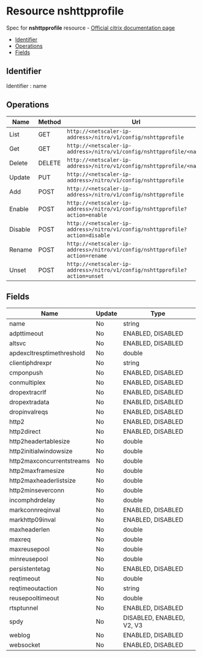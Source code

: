 # Resource nshttpprofile

Spec for **nshttpprofile** resource - [Official citrix documentation page](https://developer-docs.citrix.com/projects/netscaler-nitro-api/en/12.0/configuration/ns/nshttpprofile/nshttpprofile/)

- [Identifier](#identifier)
- [Operations](#operations)
- [Fields](#fields)

## Identifier

Identifier : name

## Operations

| Name | Method | Url |
|----|----|----|
| List | GET | `http://<netscaler-ip-address>/nitro/v1/config/nshttpprofile` |
| Get | GET | `http://<netscaler-ip-address>/nitro/v1/config/nshttpprofile/<name>` |
| Delete | DELETE | `http://<netscaler-ip-address>/nitro/v1/config/nshttpprofile/<name>` |
| Update | PUT | `http://<netscaler-ip-address>/nitro/v1/config/nshttpprofile` |
| Add | POST | `http://<netscaler-ip-address>/nitro/v1/config/nshttpprofile` |
| Enable | POST | `http://<netscaler-ip-address>/nitro/v1/config/nshttpprofile?action=enable` |
| Disable | POST | `http://<netscaler-ip-address>/nitro/v1/config/nshttpprofile?action=disable` |
| Rename | POST | `http://<netscaler-ip-address>/nitro/v1/config/nshttpprofile?action=rename` |
| Unset | POST | `http://<netscaler-ip-address>/nitro/v1/config/nshttpprofile?action=unset` |

## Fields

| Name | Update | Type |
|----|----|----|
| name | No | string |
| adpttimeout | No | ENABLED, DISABLED |
| altsvc | No | ENABLED, DISABLED |
| apdexcltresptimethreshold | No | double |
| clientiphdrexpr | No | string |
| cmponpush | No | ENABLED, DISABLED |
| conmultiplex | No | ENABLED, DISABLED |
| dropextracrlf | No | ENABLED, DISABLED |
| dropextradata | No | ENABLED, DISABLED |
| dropinvalreqs | No | ENABLED, DISABLED |
| http2 | No | ENABLED, DISABLED |
| http2direct | No | ENABLED, DISABLED |
| http2headertablesize | No | double |
| http2initialwindowsize | No | double |
| http2maxconcurrentstreams | No | double |
| http2maxframesize | No | double |
| http2maxheaderlistsize | No | double |
| http2minseverconn | No | double |
| incomphdrdelay | No | double |
| markconnreqinval | No | ENABLED, DISABLED |
| markhttp09inval | No | ENABLED, DISABLED |
| maxheaderlen | No | double |
| maxreq | No | double |
| maxreusepool | No | double |
| minreusepool | No | double |
| persistentetag | No | ENABLED, DISABLED |
| reqtimeout | No | double |
| reqtimeoutaction | No | string |
| reusepooltimeout | No | double |
| rtsptunnel | No | ENABLED, DISABLED |
| spdy | No | DISABLED, ENABLED, V2, V3 |
| weblog | No | ENABLED, DISABLED |
| websocket | No | ENABLED, DISABLED |

